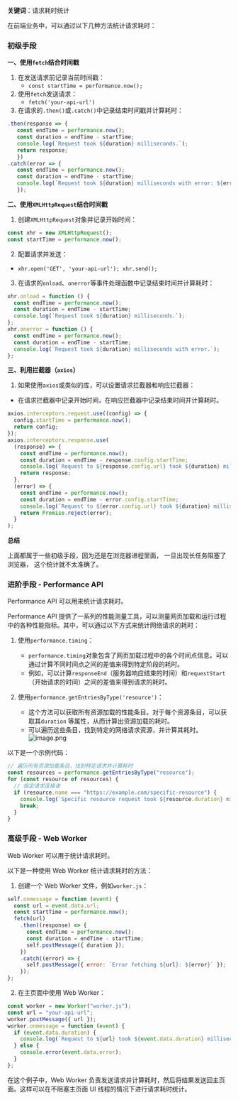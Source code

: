 **关键词**：请求耗时统计

在前端业务中，可以通过以下几种方法统计请求耗时：

### 初级手段

**一、使用`fetch`结合时间戳**

1. 在发送请求前记录当前时间戳：
   - `const startTime = performance.now();`
2. 使用`fetch`发送请求：
   - `fetch('your-api-url')`
3. 在请求的`.then()`或`.catch()`中记录结束时间戳并计算耗时：

```javascript
.then(response => {
   const endTime = performance.now();
   const duration = endTime - startTime;
   console.log(`Request took ${duration} milliseconds.`);
   return response;
   })
.catch(error => {
   const endTime = performance.now();
   const duration = endTime - startTime;
   console.log(`Request took ${duration} milliseconds with error: ${error}`);
   });
```

**二、使用`XMLHttpRequest`结合时间戳**

1. 创建`XMLHttpRequest`对象并记录开始时间：

```javascript
const xhr = new XMLHttpRequest();
const startTime = performance.now();
```

2. 配置请求并发送：

- `xhr.open('GET', 'your-api-url'); xhr.send();`

3. 在请求的`onload`、`onerror`等事件处理函数中记录结束时间并计算耗时：

```javascript
xhr.onload = function () {
  const endTime = performance.now();
  const duration = endTime - startTime;
  console.log(`Request took ${duration} milliseconds.`);
};
xhr.onerror = function () {
  const endTime = performance.now();
  const duration = endTime - startTime;
  console.log(`Request took ${duration} milliseconds with error.`);
};
```

**三、利用拦截器（`axios`）**

1. 如果使用`axios`或类似的库，可以设置请求拦截器和响应拦截器：

- 在请求拦截器中记录开始时间，在响应拦截器中记录结束时间并计算耗时。

```javascript
axios.interceptors.request.use((config) => {
  config.startTime = performance.now();
  return config;
});
axios.interceptors.response.use(
  (response) => {
    const endTime = performance.now();
    const duration = endTime - response.config.startTime;
    console.log(`Request to ${response.config.url} took ${duration} milliseconds.`);
    return response;
  },
  (error) => {
    const endTime = performance.now();
    const duration = endTime - error.config.startTime;
    console.log(`Request to ${error.config.url} took ${duration} milliseconds with error.`);
    return Promise.reject(error);
  }
);
```

**总结**

上面都属于一些初级手段，因为还是在浏览器进程里面， 一旦出现长任务阻塞了浏览器， 这个统计就不太准确了。

### 进阶手段 - Performance API

Performance API 可以用来统计请求耗时。

Performance API 提供了一系列的性能测量工具，可以测量网页加载和运行过程中的各种性能指标。其中，可以通过以下方式来统计网络请求的耗时：

1. 使用`performance.timing`：

   - `performance.timing`对象包含了网页加载过程中的各个时间点信息。可以通过计算不同时间点之间的差值来得到特定阶段的耗时。
   - 例如，可以计算`responseEnd`（服务器响应结束的时间）和`requestStart`（开始请求的时间）之间的差值来得到请求的耗时。

2. 使用`performance.getEntriesByType('resource')`：
   - 这个方法可以获取所有资源加载的性能条目。对于每个资源条目，可以获取其`duration` 等属性，从而计算出资源加载的耗时。
   - 可以遍历这些条目，找到特定的网络请求资源，并计算其耗时。
     ![image.png](https://p0-xtjj-private.juejin.cn/tos-cn-i-73owjymdk6/59f66d382dd847c49a3546f913e1719a~tplv-73owjymdk6-jj-mark-v1:0:0:0:0:5o6Y6YeR5oqA5pyv56S-5Yy6IEAg5pm05bCP56-G:q75.awebp?policy=eyJ2bSI6MywidWlkIjoiNDEyNTAyMzM1Nzg5OTM2NyJ9&rk3s=e9ecf3d6&x-orig-authkey=f32326d3454f2ac7e96d3d06cdbb035152127018&x-orig-expires=1730336010&x-orig-sign=pEMLNQgONe3yTNzoxRaYqwTVRAY%3D)

以下是一个示例代码：

```javascript
// 遍历所有资源加载条目，找到特定请求并计算耗时
const resources = performance.getEntriesByType("resource");
for (const resource of resources) {
  // 指定请求连接诶
  if (resource.name === "https://example.com/specific-resource") {
    console.log(`Specific resource request took ${resource.duration} milliseconds.`);
    break;
  }
}
```

### 高级手段 - Web Worker

Web Worker 可以用于统计请求耗时。

以下是一种使用 Web Worker 统计请求耗时的方法：

1. 创建一个 Web Worker 文件，例如`worker.js`：

```javascript
self.onmessage = function (event) {
  const url = event.data.url;
  const startTime = performance.now();
  fetch(url)
    .then((response) => {
      const endTime = performance.now();
      const duration = endTime - startTime;
      self.postMessage({ duration });
    })
    .catch((error) => {
      self.postMessage({ error: `Error fetching ${url}: ${error}` });
    });
};
```

2. 在主页面中使用 Web Worker：

```javascript
const worker = new Worker("worker.js");
const url = "your-api-url";
worker.postMessage({ url });
worker.onmessage = function (event) {
  if (event.data.duration) {
    console.log(`Request to ${url} took ${event.data.duration} milliseconds.`);
  } else {
    console.error(event.data.error);
  }
};
```

在这个例子中，Web Worker 负责发送请求并计算耗时，然后将结果发送回主页面。这样可以在不阻塞主页面 UI 线程的情况下进行请求耗时统计。
